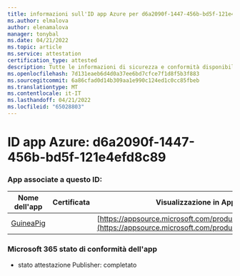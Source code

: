 ```yaml
---
title: informazioni sull'ID app Azure per d6a2090f-1447-456b-bd5f-121e4efd8c89
ms.author: elmalova
author: elenamalova
manager: tonybal
ms.date: 04/21/2022
ms.topic: article
ms.service: attestation
certification_type: attested
description: Tutte le informazioni di sicurezza e conformità disponibili per d6a2090f-1447-456b-bd5f-121e4efd8c89.
ms.openlocfilehash: 7d131eaeb6d4d0a37ee6bd7cfce7f1d8f5b3f883
ms.sourcegitcommit: 6a86cfad0d14b309aa1e990c124ed1c0cc85fbeb
ms.translationtype: MT
ms.contentlocale: it-IT
ms.lasthandoff: 04/21/2022
ms.locfileid: "65028803"
---
```

# <a name="azure-app-id-d6a2090f-1447-456b-bd5f-121e4efd8c89"></a>ID app Azure: d6a2090f-1447-456b-bd5f-121e4efd8c89


### <a name="apps-associated-with-this-id"></a>App associate a questo ID:
| **Nome dell'app** | **Certificata** | **Visualizzazione in AppSource** |
|--------------|---------------|-----------------------|
| [GuineaPig](../forward/WA200003486.md) |  | [https://appsource.microsoft.com/product/office/WA200003486](https://appsource.microsoft.com/product/office/WA200003486) |

### <a name="microsoft-365-app-compliance-status"></a>Microsoft 365 stato di conformità dell'app
- stato attestazione Publisher: completato
